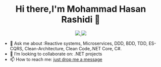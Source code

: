 <h1 align="center">Hi there,I'm Mohammad Hasan Rashidi 👋</h1>

<p align="center">
 <a href="https://www.linkedin.com/in/mohammad-hasan-rashidi" target="_blank">
  <img src="https://img.icons8.com/fluent/48/000000/linkedin.png" />
 </a>  
 <a href="https://twitter.com/RashidiiMohamad" target="_blank">
  <img src="https://img.icons8.com/fluent/48/000000/twitter.png" />
 </a>
</p>

- 💬 Ask me about :Reactive systems, Microservices, DDD, BDD, TDD, ES-CQRS, Clean-Architecture, Clean Code,.NET Core, C#.
- 👯 I’m looking to collaborate on: .NET projects
- 📫 How to reach me: <a href = "mailto: mrrashidi@outlook.com">just drop me a message</a>
